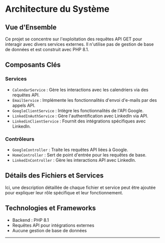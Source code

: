 
# Architecture du Système

## Vue d'Ensemble
Ce projet se concentre sur l'exploitation des requêtes API GET pour interagir avec divers services externes. Il n'utilise pas de gestion de base de données et est construit avec PHP 8.1.

## Composants Clés
### Services
- `CalendarService` : Gère les interactions avec les calendriers via des requêtes API.
- `EmailService` : Implémente les fonctionnalités d'envoi d'e-mails par des appels API.
- `GoogleClientService` : Intègre les fonctionnalités de l'API Google.
- `LinkedInAuthService` : Gère l'authentification avec LinkedIn via API.
- `LinkedinClientService` : Fournit des intégrations spécifiques avec LinkedIn.

### Contrôleurs
- `GoogleController` : Traite les requêtes API liées à Google.
- `HomeController` : Sert de point d'entrée pour les requêtes de base.
- `LinkedInController` : Gère les interactions API avec LinkedIn.

## Détails des Fichiers et Services
Ici, une description détaillée de chaque fichier et service peut être ajoutée pour expliquer leur rôle spécifique et leur fonctionnement.

## Technologies et Frameworks
- Backend : PHP 8.1
- Requêtes API pour intégrations externes
- Aucune gestion de base de données

---